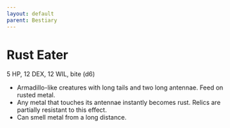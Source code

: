 ```yaml
---
layout: default
parent: Bestiary
---
```


# Rust Eater

5 HP, 12 DEX, 12 WIL, bite (d6)

- Armadillo-like creatures with long tails and two long antennae. Feed on rusted metal.
- Any metal that touches its antennae instantly becomes rust. Relics are partially resistant to this effect.
- Can smell metal from a long distance.
